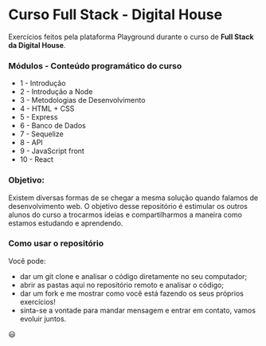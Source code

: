 # Curso Full Stack - Digital House

Exercícios feitos pela plataforma Playground durante o curso de **Full Stack da Digital House**. 

### Módulos - Conteúdo programático do curso
-   1 - Introdução
-   2 - Introdução a Node
-   3    - Metodologias de Desenvolvimento
-   4    - HTML + CSS
-   5   - Express
-   6    - Banco de Dados
-   7    - Sequelize
-   8    - API
-   9    - JavaScript front
-   10   - React 

### Objetivo:
Existem diversas formas de se chegar a mesma solução quando falamos de desenvolvimento web. O objetivo desse repositório é estimular os outros alunos do curso a trocarmos ideias e compartilharmos a maneira como estamos estudando e aprendendo. 

### Como usar o repositório
Você pode: 
- dar um git clone e analisar o código diretamente no seu computador;
- abrir as pastas aqui no repositório remoto e analisar o código;
- dar um fork e me mostrar como você está fazendo os seus próprios exercícios!
- sinta-se a vontade para mandar mensagem e entrar em contato, vamos evoluir juntos. 


:smiley: